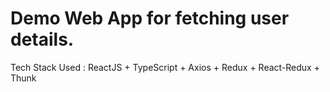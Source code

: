 # Demo Web App for fetching user details.

Tech Stack Used :
ReactJS + TypeScript + Axios + Redux + React-Redux + Thunk
